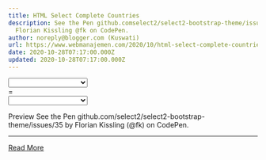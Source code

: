 ```yaml
---
title: HTML Select Complete Countries
description: See the Pen github.comselect2/select2-bootstrap-theme/issues/35 by
  Florian Kissling @fk on CodePen.
author: noreply@blogger.com (Kuswati)
url: https://www.webmanajemen.com/2020/10/html-select-complete-countries.html
date: 2020-10-28T07:17:00.000Z
updated: 2020-10-28T07:17:00.000Z
---
```


<div class="input-group select2-bootstrap-operator">
      <select class="form-control select2-single" tabindex="-1" aria-hidden="true">
        <option></option>
        <optgroup label="Alaskan/Hawaiian Time Zone">
        <option value="AK">Alaska</option>
        <option value="HI" disabled="disabled">Hawaii</option>
      </optgroup>
      <optgroup label="Pacific Time Zone">
        <option value="CA">California</option>
        <option value="NV">Nevada</option>
        <option value="OR">Oregon</option>
        <option value="WA">Washington</option>
      </optgroup>
      <optgroup label="Mountain Time Zone">
        <option value="AZ">Arizona</option>
        <option value="CO">Colorado</option>
        <option value="ID">Idaho</option>
        <option value="MT">Montana</option><option value="NE">Nebraska</option>
        <option value="NM">New Mexico</option>
        <option value="ND">North Dakota</option>
        <option value="UT">Utah</option>
        <option value="WY">Wyoming</option>
      </optgroup>
      <optgroup label="Central Time Zone">
        <option value="AL">Alabama</option>
        <option value="AR">Arkansas</option>
        <option value="IL">Illinois</option>
        <option value="IA">Iowa</option>
        <option value="KS">Kansas</option>
        <option value="KY">Kentucky</option>
        <option value="LA">Louisiana</option>
        <option value="MN">Minnesota</option>
        <option value="MS">Mississippi</option>
        <option value="MO">Missouri</option>
        <option value="OK">Oklahoma</option>
        <option value="SD">South Dakota</option>
        <option value="TX">Texas</option>
        <option value="TN">Tennessee</option>
        <option value="WI">Wisconsin</option>
      </optgroup>
      <optgroup label="Eastern Time Zone">
        <option value="CT">Connecticut</option>
        <option value="DE">Delaware</option>
        <option value="FL">Florida</option>
        <option value="GA">Georgia</option>
        <option value="IN">Indiana</option>
        <option value="ME">Maine</option>
        <option value="MD">Maryland</option>
        <option value="MA">Massachusetts</option>
        <option value="MI">Michigan</option>
        <option value="NH">New Hampshire</option><option value="NJ">New Jersey</option>
        <option value="NY">New York</option>
        <option value="NC">North Carolina</option>
        <option value="OH">Ohio</option>
        <option value="PA">Pennsylvania</option><option value="RI">Rhode Island</option><option value="SC">South Carolina</option>
        <option value="VT">Vermont</option><option value="VA">Virginia</option>
        <option value="WV">West Virginia</option>
      </optgroup>
      <option value="TNOGZ" disabled="disabled">The No Optgroup Zone</option>
      <option value="TPZ">The Panic Zone</option>
      <option value="TTZ">The Twilight Zone</option>
		</select>
      <div class="input-group-addon">=</div>
      <select class="form-control select2-single" tabindex="-1" aria-hidden="true">
        <option></option>
        <optgroup label="Alaskan/Hawaiian Time Zone">
        <option value="AK">Alaska</option>
        <option value="HI" disabled="disabled">Hawaii</option>
      </optgroup>
      <optgroup label="Pacific Time Zone">
        <option value="CA">California</option>
        <option value="NV">Nevada</option>
        <option value="OR">Oregon</option>
        <option value="WA">Washington</option>
      </optgroup>
      <optgroup label="Mountain Time Zone">
        <option value="AZ">Arizona</option>
        <option value="CO">Colorado</option>
        <option value="ID">Idaho</option>
        <option value="MT">Montana</option><option value="NE">Nebraska</option>
        <option value="NM">New Mexico</option>
        <option value="ND">North Dakota</option>
        <option value="UT">Utah</option>
        <option value="WY">Wyoming</option>
      </optgroup>
      <optgroup label="Central Time Zone">
        <option value="AL">Alabama</option>
        <option value="AR">Arkansas</option>
        <option value="IL">Illinois</option>
        <option value="IA">Iowa</option>
        <option value="KS">Kansas</option>
        <option value="KY">Kentucky</option>
        <option value="LA">Louisiana</option>
        <option value="MN">Minnesota</option>
        <option value="MS">Mississippi</option>
        <option value="MO">Missouri</option>
        <option value="OK">Oklahoma</option>
        <option value="SD">South Dakota</option>
        <option value="TX">Texas</option>
        <option value="TN">Tennessee</option>
        <option value="WI">Wisconsin</option>
      </optgroup>
      <optgroup label="Eastern Time Zone">
        <option value="CT">Connecticut</option>
        <option value="DE">Delaware</option>
        <option value="FL">Florida</option>
        <option value="GA">Georgia</option>
        <option value="IN">Indiana</option>
        <option value="ME">Maine</option>
        <option value="MD">Maryland</option>
        <option value="MA">Massachusetts</option>
        <option value="MI">Michigan</option>
        <option value="NH">New Hampshire</option><option value="NJ">New Jersey</option>
        <option value="NY">New York</option>
        <option value="NC">North Carolina</option>
        <option value="OH">Ohio</option>
        <option value="PA">Pennsylvania</option><option value="RI">Rhode Island</option><option value="SC">South Carolina</option>
        <option value="VT">Vermont</option><option value="VA">Virginia</option>
        <option value="WV">West Virginia</option>
      </optgroup>
      <option value="TNOGZ" disabled="disabled">The No Optgroup Zone</option>
      <option value="TPZ">The Panic Zone</option>
      <option value="TTZ">The Twilight Zone</option>
		</select>
    </div>
 
Preview
  See the Pen   github.com/select2/select2-bootstrap-theme/issues/35 by Florian Kissling (@fk)   on CodePen.<hr/> <a href="https://www.webmanajemen.com/2020/10/html-select-complete-countries.html" rel="follow" class="button" id="read-more">Read More</a>
